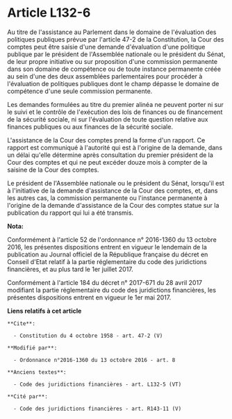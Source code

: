 # Article L132-6

Au titre de l'assistance au Parlement dans le domaine de l'évaluation des politiques publiques prévue par l'article 47-2 de
la Constitution, la Cour des comptes peut être saisie d'une demande d'évaluation d'une politique publique par le président de
l'Assemblée nationale ou le président du Sénat, de leur propre initiative ou sur proposition d'une commission permanente dans
son domaine de compétence ou de toute instance permanente créée au sein d'une des deux assemblées parlementaires pour
procéder à l'évaluation de politiques publiques dont le champ dépasse le domaine de compétence d'une seule commission
permanente. 

Les demandes formulées au titre du premier alinéa ne peuvent porter ni sur le suivi et le contrôle de l'exécution des lois de
finances ou de financement de la sécurité sociale, ni sur l'évaluation de toute question relative aux finances publiques ou
aux finances de la sécurité sociale. 

L'assistance de la Cour des comptes prend la forme d'un rapport. Ce rapport est communiqué à l'autorité qui est à l'origine
de la demande, dans un délai qu'elle détermine après consultation du premier président de la Cour des comptes et qui ne peut
excéder douze mois à compter de la saisine de la Cour des comptes. 

Le président de l'Assemblée nationale ou le président du Sénat, lorsqu'il est à l'initiative de la demande d'assistance de la
Cour des comptes, et, dans les autres cas, la commission permanente ou l'instance permanente à l'origine de la demande
d'assistance de la Cour des comptes statue sur la publication du rapport qui lui a été transmis.

**Nota:**

Conformément à l'article 52 de l'ordonnance n° 2016-1360 du 13 octobre 2016, les présentes dispositions entrent en vigueur le
lendemain de la publication au Journal officiel de la République française du décret en Conseil d'Etat relatif à la partie
réglementaire du code des juridictions financières, et au plus tard le 1er juillet 2017.

Conformément à l'article 184 du décret n° 2017-671 du 28 avril 2017 modifiant la partie réglementaire du code des
juridictions financières, les présentes dispositions entrent en vigueur le 1er mai 2017.

**Liens relatifs à cet article**

	**Cite**:

	  - Constitution du 4 octobre 1958 - art. 47-2 (V)

	**Modifié par**:

	  - Ordonnance n°2016-1360 du 13 octobre 2016 - art. 8

	**Anciens textes**:

	  - Code des juridictions financières - art. L132-5 (VT)

	**Cité par**:

	  - Code des juridictions financières - art. R143-11 (V)
